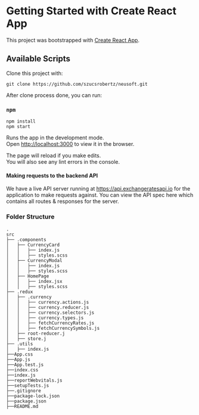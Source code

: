 # Getting Started with Create React App

This project was bootstrapped with [Create React App](https://github.com/facebook/create-react-app).

## Available Scripts

Clone this project with:

`git clone https://github.com/szucsrobertz/neusoft.git`

After clone process done, you can run:


### `npm `


`npm install`\
`npm start`

Runs the app in the development mode.\
Open [http://localhost:3000](http://localhost:3000) to view it in the browser.

The page will reload if you make edits.\
You will also see any lint errors in the console.

#### Making requests to the backend API

We have a live API server running at https://api.exchangeratesapi.io for the application to make requests against. You can view the API spec here which contains all routes & responses for the server.



### Folder Structure
```
.
src
├── .components
│   ├── CurrencyCard
│   │   ├── index.js
│   │   ├── styles.scss
│   ├── CurrencyModal
│   │   ├── index.js
│   │   ├── styles.scss
│   ├── HomePage
│   │   ├── index.jsx
│   │   ├── styles.scss
├── .redux
│   ├── .currency
│   │   ├── currency.actions.js
│   │   ├── currency.reducer.js
│   │   ├── currency.selectors.js
│   │   ├── currency.types.js
│   │   ├── fetchCurrencyRates.js
│   │   ├── fetchCurrencySymbols.js
│   ├── root-reducer.j
│   ├── store.j
├── .utils
│   ├── index.js
├──App.css
├──App.js
├──App.test.js
├──index.css
├──index.js
├──reportWebvitals.js
├──setupTests.js
├──.gitignore
├──package-lock.json
├──package.json
├──README.md
```
